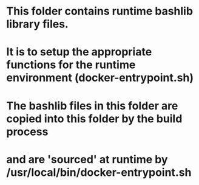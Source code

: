 # This folder contains runtime bashlib library files. 
# It is to setup the appropriate functions for the runtime environment  (docker-entrypoint.sh)
#
#  The bashlib files in this folder are copied into this folder by the build process
#  and are 'sourced' at runtime by /usr/local/bin/docker-entrypoint.sh 
